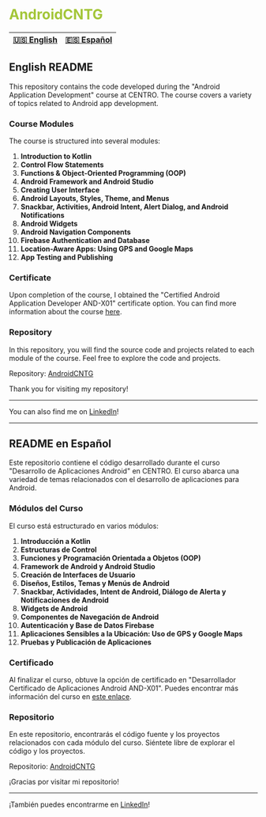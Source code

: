 # <span style="color: #a4c639;">AndroidCNTG</span>

| [🇺🇸 English](#english-readme) | [🇪🇸 Español](#espanol-readme) |
|---------------------------------|---------------------------------|

## <a name="english-readme"></a> English README

This repository contains the code developed during the "Android Application Development" course at CENTRO. The course covers a variety of topics related to Android app development.

### Course Modules

The course is structured into several modules:

1. **Introduction to Kotlin**
2. **Control Flow Statements**
3. **Functions & Object-Oriented Programming (OOP)**
4. **Android Framework and Android Studio**
5. **Creating User Interface**
6. **Android Layouts, Styles, Theme, and Menus**
7. **Snackbar, Activities, Android Intent, Alert Dialog, and Android Notifications**
8. **Android Widgets**
9. **Android Navigation Components**
10. **Firebase Authentication and Database**
11. **Location-Aware Apps: Using GPS and Google Maps**
12. **App Testing and Publishing**

### Certificate

Upon completion of the course, I obtained the "Certified Android Application Developer AND-X01" certificate option. You can find more information about the course [here](https://cntg.xunta.gal/web/cntg).

### Repository

In this repository, you will find the source code and projects related to each module of the course. Feel free to explore the code and projects.

Repository: [AndroidCNTG](https://github.com/PabloSanchez87/AndroidCNTG)

Thank you for visiting my repository!

--- 

You can also find me on [LinkedIn](https://www.linkedin.com/in/pablosancheztorres)!

---

## <a name="espanol-readme"></a> README en Español

Este repositorio contiene el código desarrollado durante el curso "Desarrollo de Aplicaciones Android" en CENTRO. El curso abarca una variedad de temas relacionados con el desarrollo de aplicaciones para Android.

### Módulos del Curso

El curso está estructurado en varios módulos:

1. **Introducción a Kotlin**
2. **Estructuras de Control**
3. **Funciones y Programación Orientada a Objetos (OOP)**
4. **Framework de Android y Android Studio**
5. **Creación de Interfaces de Usuario**
6. **Diseños, Estilos, Temas y Menús de Android**
7. **Snackbar, Actividades, Intent de Android, Diálogo de Alerta y Notificaciones de Android**
8. **Widgets de Android**
9. **Componentes de Navegación de Android**
10. **Autenticación y Base de Datos Firebase**
11. **Aplicaciones Sensibles a la Ubicación: Uso de GPS y Google Maps**
12. **Pruebas y Publicación de Aplicaciones**

### Certificado

Al finalizar el curso, obtuve la opción de certificado en "Desarrollador Certificado de Aplicaciones Android AND-X01". Puedes encontrar más información del curso en [este enlace](https://cntg.xunta.gal/web/cntg).

### Repositorio

En este repositorio, encontrarás el código fuente y los proyectos relacionados con cada módulo del curso. Siéntete libre de explorar el código y los proyectos.

Repositorio: [AndroidCNTG](https://github.com/PabloSanchez87/AndroidCNTG)

¡Gracias por visitar mi repositorio!

---

¡También puedes encontrarme en [LinkedIn](https://www.linkedin.com/in/pablosancheztorres)!
